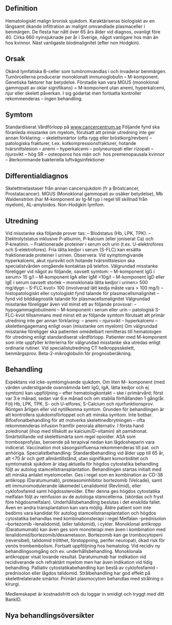 ## Definition

Hematologiskt malign kronisk sjukdom. Karaktäriseras biologiskt av en långsamt ökande infiltration av malignt omvandlade plasmaceller i benmärgen. De flesta har nått över 65 års ålder vid diagnos, ovanligt före 40. Cirka 660 nyinsjuknade per år i Sverige, något vanligare hos män än hos kvinnor. Näst vanligaste blodmalignitet (efter non Hodgkin).

## Orsak

Okänd lymfatiska B-celler som tumöromvandlas i och invaderar benmärgen. Tumörcellerna producerar monoklonalt immunoglobulin – M-komponent. Genetiska faktorer har betydelse. Förstadie kan vara MGUS (monoklonal gammopati av oklar signifikans) = M-komponent utan anemi, hyperkalcemi, njur eller skelett påverkan. I sig godartat men fortsatta kontroller rekommenderas – ingen behandling.

## Symtom

Standardiserat Vårdförlopp på www.cancercentrum.se
Följande fynd ska föranleda misstanke om myelom, förutsatt att primär utredning inte ger annan förklaring:
– skelettsmärtor (ofta rygg eller bröstkorg/revben)
– patologiska frakturer, t.ex. kotkompressionsfrakturer, hotande tvärsnittslesion
– anemi
– hyperkalcemi
– polyneuropati eller rizopati
– njursvikt
– hög SR
– osteoporos hos män och  hos premenopausala kvinnor
– återkommande bakteriella luftvägsinfektioner

## Differentialdiagnos

Skelettmetastaser från annan cancersjukdom (fr a Bröstcancer, Prostatacancer). MGUS (Monoklonal gammopati av osäker betydelse), Mb Waldenström (har M-komponent av Ig-M typ i regel till skillnad från myelom), AL-amyloidos. Non-Hodgkin lymfom.

## Utredning

Vid misstanke ska följande prover tas:
– Blodstatus (Hb, LPK, TPK).
– Elektrolytstatus inklusive P-albumin, P-kalcium (eller joniserat Ca) och P‑kreatinin.
– Fraktionerade proteiner i serum och urin (t.ex. U-elektrofores och S‑elektrofores). Fria lätta kedjor i serum (S-FLC) kan ersätta fraktionerade proteiner i urinen.
Observera: Vid symptomgivande hyperkalcemi, akut njursvikt och hotande tvärsnittslesion ska specialistvården omgående kontaktas på telefon.
Välgrundad misstanke föreligger vid något av följande, oavsett symtom:
– M-komponent IgG i serum> 15 g/l
– M-komponent IgA eller IgM >10g/l
– M-komponent IgD eller IgE i serum oavsett storlek
– monoklonala lätta kedjor i urinen> 500 mg/dygn
– S-FLC kvot> 100 (involverad lätt kedja måste vara > 100 mg/l)
– histopatologiskt eller cytologiskt fynd talande för plasmacellsmalignitet
– fynd vid bilddiagnostik talande för plasmacellsmalignitet
Välgrundad misstanke föreligger även vid
minst ett av följande provsvar: – hypogammaglobulinemi – M-komponent i serum eller urin – patologisk S-FLC-kvot
tillsammans med minst ett av följande symtom förutsatt att primär utredning inte ger annan förklaring: – anemi – njursvikt – hyperkalcemi – skelettengagemang enligt ovan (misstanke om myelom)
Om välgrundad misstanke föreligger ska patienten omedelbart remitteras till hematologen för utredning enligt standardiserat vårdförlopp. Patienter med M-komponent som inte uppfyller kriterierna för välgrundad misstanke ska utredas enligt ordinarie rutiner.
Vid specialistutredning CT helkroppsskelett, benmärgsprov. Beta-2-mikroglobulin för prognosberäkning.

## Behandling

Expektans vid icke-symtomgivande sjukdom.
Om liten M- komponent (med värden understigande ovannämnda betr IgG, IgA, lätta kedjor och ej symtom) kan uppföljning – efter hematologkontakt – ske i primärvård; först var 3:e månad, sedan var 6:e månad och om stabila förhållanden 1 gång/år. Följ Hb, LPK, TPK, S- och U-elfores, S-Calcium och njurfunktionsprov. Röntgen årligen eller vid nytillkomna symtom.
Grunden för behandlingen är att kontrollera sjukdomsförloppet och att minska symtom. Inte botbar.
Bifosfonatbehandling för att motverka skelettnedbrytningen – ofta rekommenderas infusion framför perorala alternativ. I första hand zoledronat (ihop med tillskott av kalcium/D-vitamin) alt pamidronat. Smärtstillande vid skelettsmärta som regel opioider. ASA som trombosprofylax, beroende på terapival nedan kan lågdosheparin vara indicerat. Vaccination mot säsongsinfluensa rekommenderas till pat. och anhöriga.
Specialistbehandling:
Standardbehandling vid ålder upp till 65 år, alt <70 år och gott allmäntillstånd, utan signifikant komorbiditet och symtomatisk sjukdom är idag aktuella för högdos cytostatika behandling följt av autolog stamcellstransplantation. Behandlingen startas initialt med att minska antalet myelomceller. Ges i regel som en kombination av CD-38 antikropp (Daratumumab), proteasominhibitor bortezomib (Velcade), samt ett immunomodulerande läkemedel Lenalidomid (Revlimid), eller cyklofosfamid samt högdossteroider. Efter denna ges högdos cytostatika melfalan följt av reinfusion av de autologa stamcellerna. (skördas och fryst före högdosmelfalan). Underhållsbehandling beslutas i det enskilda fallet. Även en andra transplantation kan vara möjlig.
Äldre patient som inte bedöms vara kandidat för autolog stamcellstransplantation och högdos cytostatika behandlas med kombinationsterapi i regel Melfalan -prednisolon –bortezomib –lenalidomid, (eller talidomid), i cykler. Monoklonal antikropp (Daratumumab) kan även ges som monoterapi men även i kombination med lenalidomid/bortezomib/dexametason.
Bortezomib kan ge trombocytopeni (reversibel), talidomid trötthet, förstoppning, perifer neuropati, ökad risk för venös trombembolism.
Fortsatt uppföljning hos hematolog. Vid recidiv ny behandlingsomgång och ev. underhållsbehandling. Monoklonala antikroppar visat lovande resultat. Daratumumab har indikation vid recidiverande och refraktärt myelom men har även indikation vid tidig behandling.
Palliativ cytostatikabehandling kan bestå av cyklofosfamid -prednisolon eller lågdos talidomid. Strålbehandling har god effekt på skelettrelaterade smärtor.
Primärt plasmocytom behandlas med strålning o kirurgi.


Medlemskapet är kostnadsfritt och du loggar in smidigt och tryggt med ditt BankID.

## Nya behandlingsöversikter

